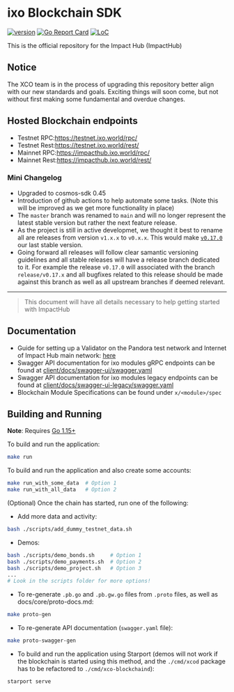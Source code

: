 # ixo Blockchain SDK

[![version](https://img.shields.io/github/tag/xcohub/xco-blockchain.svg)](https://github.com/xcohub/xco-blockchain/releases/latest)
[![Go Report Card](https://goreportcard.com/badge/github.com/xcohub/xco-blockchain)](https://goreportcard.com/report/github.com/xcohub/xco-blockchain)
[![LoC](https://tokei.rs/b1/github/xcohub/xco-blockchain)](https://github.com/xcohub/xco-blockchain)

This is the official repository for the Impact Hub (ImpactHub)

## Notice
The XCO team is in the process of upgrading this repository better align with our new standards and goals. Exciting things will soon come, but not without first making some fundamental and overdue changes.

## Hosted Blockchain endpoints
- Testnet RPC:https://testnet.ixo.world/rpc/
- Testnet Rest:https://testnet.ixo.world/rest/
- Mainnet RPC:https://impacthub.ixo.world/rpc/
- Mainnet Rest:https://impacthub.ixo.world/rest/

### Mini Changelog
- Upgraded to cosmos-sdk 0.45
- Introduction of github actions to help automate some tasks. (Note this will be improved as we get more functionality in place)
- The `master` branch was renamed to `main` and will no longer represent the latest stable version but rather the next feature release. 
- As the project is still in active developmet, we thought it best to rename all are releases from version `v1.x.x` to `v0.x.x`. This would make [`v0.17.0`](https://github.com/xcohub/xco-blockchain/releases/v0.17.0) our last stable version.
- Going forward all releases will follow clear samantic versioning guidelines and all stable releases will have a release branch dedicated to it. For example the release `v0.17.0` will associated with the branch `release/v0.17.x` and all bugfixes related to this release should be made against this branch as well as all upstream branches if deemed relevant.

---

> This document will have all details necessary to help getting started with ImpactHub

## Documentation
- Guide for setting up a Validator on the Pandora test network and Internet of Impact Hub main network: [here](https://github.com/ixofoundation/genesis)
- Swagger API documentation for ixo modules gRPC endpoints can be found at [client/docs/swagger-ui/swagger.yaml](client/docs/swagger-ui/swagger.yaml)
- Swagger API documentation for ixo modules legacy endpoints can be found at [client/docs/swagger-ui-legacy/swagger.yaml](client/docs/swagger-ui-legacy/swagger.yaml)
- Blockchain Module Specifications can be found under `x/<module>/spec`

## Building and Running

**Note**: Requires [Go 1.15+](https://golang.org/dl/)

To build and run the application:

```bash
make run
```

To build and run the application and also create some accounts:

```bash
make run_with_some_data  # Option 1
make run_with_all_data   # Option 2
```

(Optional) Once the chain has started, run one of the following:

- Add more data and activity:
```bash
bash ./scripts/add_dummy_testnet_data.sh
```

- Demos:
```bash
bash ./scripts/demo_bonds.sh     # Option 1
bash ./scripts/demo_payments.sh  # Option 2
bash ./scripts/demo_project.sh   # Option 3
...
# Look in the scripts folder for more options!
```

- To re-generate `.pb.go` and `.pb.gw.go` files from `.proto` files, as well as docs/core/proto-docs.md:
```bash
make proto-gen
```

- To re-generate API documentation (`swagger.yaml` file):
```bash
make proto-swagger-gen
```

- To build and run the application using Starport (demos will not work if the
  blockchain is started using this method, and the `./cmd/xcod` package has to
  be refactored to `./cmd/xco-blockchaind`):

```bash
starport serve
```
